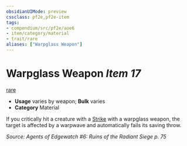 ```yaml
---
obsidianUIMode: preview
cssclass: pf2e,pf2e-item
tags:
- compendium/src/pf2e/aoe6
- item/category/material
- trait/rare
aliases: ["Warpglass Weapon"]
---
```

# Warpglass Weapon *Item 17*  
[rare](../../../rules/traits/rare.md)  

- **Usage** varies by weapon; **Bulk** varies
- **Category** Material

If you critically hit a creature with a [Strike](../../../rules/actions/strike.md) with a warpglass weapon, the target is affected by a warpwave and automatically fails its saving throw.

*Source: Agents of Edgewatch #6: Ruins of the Radiant Siege p. 75*